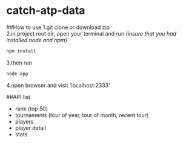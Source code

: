 # catch-atp-data

##How to use
1.git clone or download zip         
2.in project root dir, open your terminal and run (*insure that you had installed node and npm*)        
```javascript
npm install
```
3.then run        
```javascript
node app
```
4.open browser and visit 'localhost:2333'         

##API list
- rank (top 50)
- tournaments (tour of year, tour of month, recent tour)
- players 
- player detail
- stats
